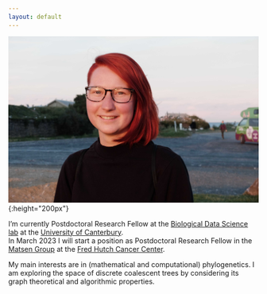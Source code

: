 ```yaml
---
layout: default
---
```


![Lena Collienne](/assets/profile_picture.JPG){:height="200px"}

I’m currently Postdoctoral Research Fellow at the [Biological Data Science lab](https://biods.org/) at the [University of Canterbury](https://www.canterbury.ac.nz/).  
In March 2023 I will start a position as Postdoctoral Research Fellow in the [Matsen Group](https://matsen.fredhutch.org/) at the [Fred Hutch Cancer Center](https://www.fredhutch.org/en.html).

My main interests are in (mathematical and computational) phylogenetics.
I am exploring the space of discrete coalescent trees by considering its graph theoretical and algorithmic properties.